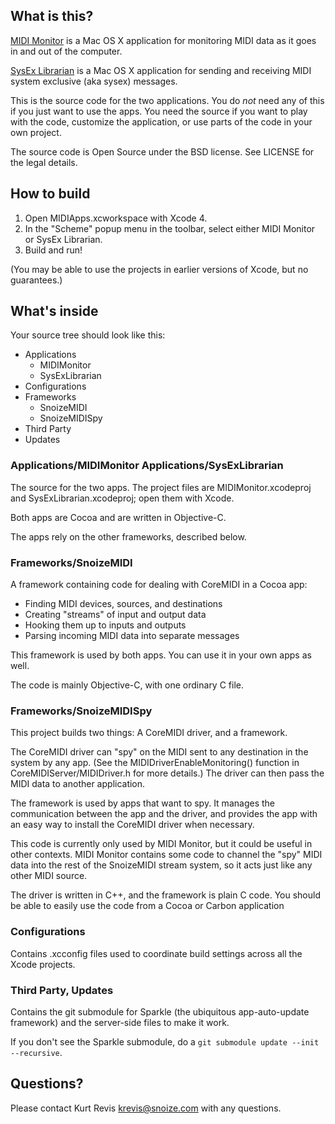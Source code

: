## What is this? ##

[MIDI Monitor](http://www.snoize.com/MIDIMonitor/) is a Mac OS X application for monitoring MIDI data as it goes in and out of the computer.

[SysEx Librarian](http://www.snoize.com/SysExLibrarian/) is a Mac OS X application for sending and receiving MIDI system exclusive (aka sysex) messages.

This is the source code for the two applications. You do *not* need any of this if you just want to use the apps. You need the source if you want to play with the code, customize the application, or use parts of the code in your own project.

The source code is Open Source under the BSD license. See LICENSE for the legal details.


## How to build ##

1. Open MIDIApps.xcworkspace with Xcode 4.
2. In the "Scheme" popup menu in the toolbar, select either MIDI Monitor or SysEx Librarian.
3. Build and run!

(You may be able to use the projects in earlier versions of Xcode, but no guarantees.)


## What's inside ##

Your source tree should look like this:

* Applications
	* MIDIMonitor
	* SysExLibrarian
* Configurations
* Frameworks
	* SnoizeMIDI
	* SnoizeMIDISpy
* Third Party
* Updates

### Applications/MIDIMonitor Applications/SysExLibrarian ###

The source for the two apps. The project files are MIDIMonitor.xcodeproj and SysExLibrarian.xcodeproj; open them with Xcode.

Both apps are Cocoa and are written in Objective-C.

The apps rely on the other frameworks, described below.


### Frameworks/SnoizeMIDI ###

A framework containing code for dealing with CoreMIDI in a Cocoa app:

* Finding MIDI devices, sources, and destinations
* Creating "streams" of input and output data
* Hooking them up to inputs and outputs
* Parsing incoming MIDI data into separate messages

This framework is used by both apps. You can use it in your own apps as well.

The code is mainly Objective-C, with one ordinary C file.

### Frameworks/SnoizeMIDISpy ###

This project builds two things: A CoreMIDI driver, and a framework.

The CoreMIDI driver can "spy" on the MIDI sent to any destination in the system by any app.  (See the MIDIDriverEnableMonitoring() function in CoreMIDIServer/MIDIDriver.h for more details.)  The driver can then pass the MIDI data to another application.

The framework is used by apps that want to spy. It manages the communication between the app and the driver, and provides the app with an easy way to install the CoreMIDI driver when necessary.

This code is currently only used by MIDI Monitor, but it could be useful in other contexts. MIDI Monitor contains some code to channel the "spy" MIDI data into the rest of the SnoizeMIDI stream system, so it acts just like any other MIDI source.

The driver is written in C++, and the framework is plain C code.  You should be able to easily use the code from a Cocoa or Carbon application

### Configurations ###

Contains .xcconfig files used to coordinate build settings across all the Xcode projects.

### Third Party, Updates ###

Contains the git submodule for Sparkle (the ubiquitous app-auto-update framework) and the server-side files to make it work.

If you don't see the Sparkle submodule, do a `git submodule update --init --recursive`.


## Questions? ##

Please contact Kurt Revis <krevis@snoize.com> with any questions.
